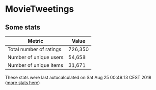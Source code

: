 # MovieTweetings
## Some stats

Metric | Value
--- | ---
Total number of ratings                 | 726,350
Number of unique users                  | 54,658
Number of unique items                  | 31,671
These stats were last autocalculated on Sat Aug 25 00:49:13 CEST 2018  ([more stats here](./stats.md))

